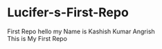 # Lucifer-s-First-Repo
First Repo
hello my Name is Kashish Kumar Angrish
<br>
This is My First Repo
